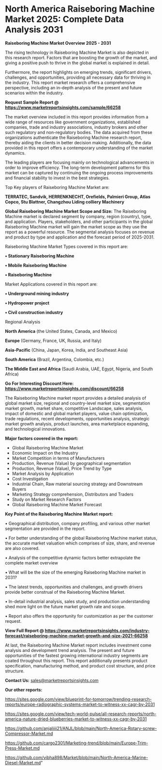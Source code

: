 # North America Raiseboring Machine Market 2025: Complete Data Analysis 2031

<Strong> Raiseboring Machine Market Overview 2025 - 2031</strong>

The rising technology in Raiseboring Machine Market is also depicted in this research report. Factors that are boosting the growth of the market, and giving a positive push to thrive in the global market is explained in detail.

Furthermore, the report highlights on emerging trends, significant drivers, challenges, and opportunities, providing all necessary data for thriving in the industry. This report market research offers a comprehensive perspective, including an in-depth analysis of the present and future scenarios within the industry.

<strong>Request Sample Report @ <a href=https://www.marketreportsinsights.com/sample/66258>https://www.marketreportsinsights.com/sample/66258</a></strong>

The market overview included in this report provides information from a wide range of resources like government organizations, established companies, trade and industry associations, industry brokers and other such regulatory and non-regulatory bodies. The data acquired from these organizations authenticate the Raiseboring Machine research report, thereby aiding the clients in better decision making. Additionally, the data provided in this report offers a contemporary understanding of the market dynamics.

The leading players are focusing mainly on technological advancements in order to improve efficiency. The long-term development patterns for this market can be captured by continuing the ongoing process improvements and financial stability to invest in the best strategies.

Top Key players of Raiseboring Machine Market are:

<strong>TERRATEC, Sandvik, HERRENKNECHT, Orefields, Palmieri Group, Atlas Copco, Stu Blattner, Changzhou Liding colliery Machinery</strong>

<strong><b>Global Raiseboring Machine Market Scope and Size:</b></strong>
The Raiseboring Machine market is declared segment by company, region (country), type, and application. Players, stakeholders, and other participants in the global Raiseboring Machine market will gain the market scope as they use the report as a powerful resource. The segmental analysis focuses on revenue and product by type and application and the forecast period of 2025-2031.

Raiseboring Machine Market Types covered in this report are:

<strong>• Stationary Raiseboring Machine

• Mobile Raiseboring Machine

• Raiseboring Machine</strong>

Market Applications covered in this report are:

<strong>• Underground mining industry

• Hydropower project

• Civil construction industry</strong> 

Regional Analysis

<strong>North America</strong> (the United States, Canada, and Mexico)

<strong>Europe</strong> (Germany, France, UK, Russia, and Italy)

<strong>Asia-Pacific</strong> (China, Japan, Korea, India, and Southeast Asia)

<strong>South America</strong> (Brazil, Argentina, Colombia, etc.)

<strong>The Middle East and Africa</strong> (Saudi Arabia, UAE, Egypt, Nigeria, and South Africa)

<strong>Go For Interesting Discount Here: <a href=https://www.marketreportsinsights.com/discount/66258>https://www.marketreportsinsights.com/discount/66258</a></strong>

The Raiseboring Machine market report provides a detailed analysis of global market size, regional and country-level market size, segmentation market growth, market share, competitive Landscape, sales analysis, impact of domestic and global market players, value chain optimization, trade regulations, recent developments, opportunities analysis, strategic market growth analysis, product launches, area marketplace expanding, and technological innovations.

<strong><b>Major factors covered in the report:</b></strong>
<ul>
  <li>Global Raiseboring Machine Market </li>
  <li>Economic Impact on the Industry</li>
  <li>Market Competition in terms of Manufacturers</li>
  <li>Production, Revenue (Value) by geographical segmentation</li>
  <li>Production, Revenue (Value), Price Trend by Type</li>
  <li>Market Analysis by Application</li>
  <li>Cost Investigation</li>
  <li>Industrial Chain, Raw material sourcing strategy and Downstream Buyers</li>
  <li>Marketing Strategy comprehension, Distributors and Traders</li>
  <li>Study on Market Research Factors</li>
  <li>Global Raiseboring Machine Market Forecast</li>
</ul>

<strong><b>Key Point of the Raiseboring Machine Market report:</b></strong>

• Geographical distribution, company profiling, and various other market segmentation are provided in the report.

• For better understanding of the global Raiseboring Machine market status, the accurate market valuation which comprises of size, share, and revenue are also covered.

• Analysis of the competitive dynamic factors better extrapolate the complete market overview

• What will be the size of the emerging Raiseboring Machine market in 2031?

• The latest trends, opportunities and challenges, and growth drivers provide better construal of the Raiseboring Machine Market.

• In-detail industrial analysis, sales study, and production understanding shed more light on the future market growth rate and scope.

• Report also offers the opportunity for customization as per the customer request.

<strong><b>View Full Report @ <a href=https://www.marketreportsinsights.com/industry-forecast/raiseboring-machine-market-growth-and-size-2021-66258>https://www.marketreportsinsights.com/industry-forecast/raiseboring-machine-market-growth-and-size-2021-66258</a></b></strong>


At last, the Raiseboring Machine Market report includes investment come analysis and development trend analysis. The present and future opportunities of the fastest growing international industry segments are coated throughout this report. This report additionally presents product specification, manufacturing method, and product cost structure, and price structure.

<strong>Contact Us:</strong>
sales@marketreportsinsights.com

<strong>Our other reports:</strong>

<a href=https://sites.google.com/view/blueprint-for-tomorrow/trending-research-reports/europe-radiographic-systems-market-to-witness-xx-cagr-by-2031>https://sites.google.com/view/blueprint-for-tomorrow/trending-research-reports/europe-radiographic-systems-market-to-witness-xx-cagr-by-2031</a>

<a href=https://sites.google.com/view/tech-world-pulse/all-research-reports/north-america-nature-dried-blueberries-market-to-witness-xx-cagr-by-2031>https://sites.google.com/view/tech-world-pulse/all-research-reports/north-america-nature-dried-blueberries-market-to-witness-xx-cagr-by-2031</a>

<a href=https://github.com/anjaliiii21/ANJL/blob/main/North-America-Rotary-screw-Compressor-Market.md>https://github.com/anjaliiii21/ANJL/blob/main/North-America-Rotary-screw-Compressor-Market.md</a>

<a href=https://github.com/cargo2301/Marketing-trend/blob/main/Europe-Trim-Press-Market.md>https://github.com/cargo2301/Marketing-trend/blob/main/Europe-Trim-Press-Market.md</a>

<a href=https://github.com/vibha898/Market/blob/main/North-America-Marine-Diesel-Market.md>https://github.com/vibha898/Market/blob/main/North-America-Marine-Diesel-Market.md</a>"
